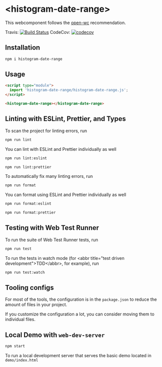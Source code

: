 # \<histogram-date-range>

This webcomponent follows the [open-wc](https://github.com/open-wc/open-wc) recommendation.

Travis:
[![Build Status](https://travis-ci.com/internetarchive/iaux-histogram-date-range.svg?branch=main)](https://travis-ci.com/internetarchive/iaux-histogram-date-range)
CodeCov: [![codecov](https://codecov.io/gh/internetarchive/iaux-histogram-date-range/branch/main/graph/badge.svg)](https://codecov.io/gh/internetarchive/iaux-histogram-date-range)

## Installation

```bash
npm i histogram-date-range
```

## Usage

```html
<script type="module">
  import 'histogram-date-range/histogram-date-range.js';
</script>

<histogram-date-range></histogram-date-range>
```

## Linting with ESLint, Prettier, and Types

To scan the project for linting errors, run

```bash
npm run lint
```

You can lint with ESLint and Prettier individually as well

```bash
npm run lint:eslint
```

```bash
npm run lint:prettier
```

To automatically fix many linting errors, run

```bash
npm run format
```

You can format using ESLint and Prettier individually as well

```bash
npm run format:eslint
```

```bash
npm run format:prettier
```

## Testing with Web Test Runner

To run the suite of Web Test Runner tests, run

```bash
npm run test
```

To run the tests in watch mode (for &lt;abbr title=&#34;test driven development&#34;&gt;TDD&lt;/abbr&gt;, for example), run

```bash
npm run test:watch
```

## Tooling configs

For most of the tools, the configuration is in the `package.json` to reduce the amount of files in your project.

If you customize the configuration a lot, you can consider moving them to individual files.

## Local Demo with `web-dev-server`

```bash
npm start
```

To run a local development server that serves the basic demo located in `demo/index.html`
